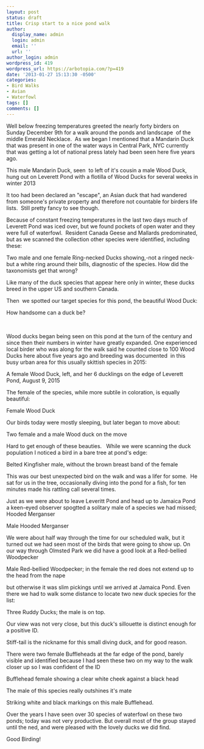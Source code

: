 ```yaml
---
layout: post
status: draft
title: Crisp start to a nice pond walk
author:
  display_name: admin
  login: admin
  email: ''
  url: ''
author_login: admin
wordpress_id: 419
wordpress_url: https://arbotopia.com/?p=419
date: '2013-01-27 15:13:30 -0500'
categories:
- Bird Walks
- Avian
- Waterfowl
tags: []
comments: []
---
```




<p>Well below freezing temperatures greeted the nearly forty birders on Sunday December 9th for a walk around the ponds and landscape&nbsp; of the middle Emerald Necklace.&nbsp; As we began I mentioned that a Mandarin Duck that was present in one of the water ways in Central Park, NYC currently that was getting a lot of national press lately had been seen here five years ago.&nbsp;</p>


<p><!-- wp:image {"id":420} --></p>
 <img src="https://i0.wp.com/arbotopia.com/wp-content/uploads/2018/12/P1070591.jpg?fit=525%2C386&amp;ssl=1" alt="" class="wp-image-420"/><br />
<figcaption>This male Mandarin Duck, seen&nbsp; to left of it's cousin a male Wood Duck, hung out on Leverett Pond with a flotilla of Wood Ducks for several weeks in winter 2013</figcaption>






<p>It too had been declared an "escape", an Asian duck that had wandered from someone's private property and therefore not countable for birders life lists.&nbsp; Still pretty fancy to see though.</p>





<p>Because of constant freezing temperatures in the last two days much of Leverett Pond was iced over, but we found pockets of open water and they were full of waterfowl.&nbsp; Resident Canada Geese and Mallards predominated, but as we scanned the collection other species were identified, including these:</p>


<p><!-- wp:image {"id":421} --></p>
 <img src="https://i0.wp.com/arbotopia.com/wp-content/uploads/2018/12/Ring-necked-DuckJPG.jpg?fit=525%2C398&amp;ssl=1" alt="" class="wp-image-421"/><br />
<figcaption>Two male and one female Ring-necked Ducks showing,-not a ringed neck- but a white ring around their bills, diagnostic of the species. How did the taxonomists get that wrong?</figcaption>






<p>Like many of the duck species that appear here only in winter, these ducks breed in the upper US and southern Canada.&nbsp; </p>





<p>Then&nbsp; we spotted our target species for this pond, the beautiful Wood Duck:</p>


<p><!-- wp:image {"id":422} --></p>
 <img src="https://i0.wp.com/arbotopia.com/wp-content/uploads/2018/12/P1010412.jpg?fit=525%2C356&amp;ssl=1" alt="" class="wp-image-422"/><br />
<figcaption>How handsome can a duck be?</figcaption>






<p>&nbsp;</p>





<p>Wood ducks began being seen on this pond at the turn of the century and since then their numbers in winter have greatly expanded. One experienced local birder who was along for the walk said he counted close to 100 Wood Ducks here about five years ago and breeding was documented&nbsp; in this busy urban area for this usually skittish species in 2015:</p>


<p><!-- wp:image {"id":423} --></p>
 <img src="https://i0.wp.com/arbotopia.com/wp-content/uploads/2018/12/P1100739.jpg?fit=525%2C251&amp;ssl=1" alt="" class="wp-image-423"/><br />
<figcaption>A female Wood Duck, left, and her 6 ducklings on the edge of Leverett Pond, August 9, 2015</figcaption>






<p>The female of the species, while more subtile in coloration, is equally beautiful:</p>


<p><!-- wp:image {"id":424} --></p>
 <img src="/images/2018/12/Wood-Duck-f..jpg" alt="" class="wp-image-424"/><br />
<figcaption>Female Wood Duck</figcaption>






<p>Our birds today were mostly sleeping, but later began to move about:</p>


<p><!-- wp:image {"id":425} --></p>
 <img src="https://i0.wp.com/arbotopia.com/wp-content/uploads/2018/12/P1010908.jpg?fit=525%2C367&amp;ssl=1" alt="" class="wp-image-425"/><br />
<figcaption>Two female and a male Wood duck on the move</figcaption>






<p>Hard to get enough of these beauties.&nbsp; &nbsp;While we were scanning the duck population I noticed a bird in a bare tree at pond's edge:</p>


<p><!-- wp:image {"id":426} --></p>
 <img src="https://i1.wp.com/arbotopia.com/wp-content/uploads/2018/12/P1160316.jpg?fit=525%2C355&amp;ssl=1" alt="" class="wp-image-426"/><br />
<figcaption>Belted Kingfisher male, without the brown breast band of the female</figcaption>






<p>This was our best unexpected bird on the walk and was a lifer for some.&nbsp; He sat for us in the tree, occasionally diving into the pond for a fish, for ten minutes made his rattling call several times.</p>





<p>Just as we were about to&nbsp;leave Leveritt Pond and head up to Jamaica Pond a keen-eyed observer spogtted a solitary male of a species we had missed; Hooded Merganser</p>


<p><!-- wp:image {"id":432} --></p>
 <img src="/images/2018/12/H.-Merg.-m-5.jpg" alt="" class="wp-image-432"/><br />
<figcaption>Male Hooded Merganser</figcaption>






<p>We were about half way through the time for our scheduled walk, but it turned out we had seen most of the birds that were going to show up.  On our way through Olmsted Park we did have a good look at a Red-bellied Woodpecker</p>


<p><!-- wp:image {"id":128} --></p>
 <img src="/images/2018/11/P1030156-815x1024.jpg" alt="" class="wp-image-128"/><br />
<figcaption>Male Red-bellied Woodpecker; in the female the red does not extend up to the head from the nape<br></figcaption>






<p>but otherwise it was slim pickings until we arrived at Jamaica Pond.  Even there we had to walk some distance to locate two new duck species for the list:</p>







<p><!-- wp:image {"id":399} --></p>
 <img src="/images/2018/11/P1030573-1-1024x878.jpg" alt="" class="wp-image-399"/><br />
<figcaption>Three Ruddy Ducks; the male is on top.</figcaption>






<p>Our view was not very close, but this duck's sillouette  is distinct enough for a positive ID.</p>


<p><!-- wp:image {"id":398} --></p>
 <img src="/images/2018/11/P1010232-1024x519.jpg" alt="" class="wp-image-398"/><br />
<figcaption>Stiff-tail is the nickname for this small diving duck, and for good reason.</figcaption>






<p>There were two female Buffleheads at the far edge of the pond, barely visible and identified because I had seen these two on my way to the walk closer up so I was confident of the ID</p>


<p><!-- wp:image {"id":433} --></p>
 <img src="/images/2018/12/P1010828-1024x821.jpg" alt="" class="wp-image-433"/><br />
<figcaption>Bufflehead female showing a clear white cheek against a black head</figcaption>






<p>The male of this species really outshines it's mate</p>


<p><!-- wp:image {"id":301} --></p>
 <img src="/images/2018/11/P1010836-1024x677.jpg" alt="" class="wp-image-301"/><br />
<figcaption>Striking white and black markings on this male Bufflehead.</figcaption>






<p>Over the years I have seen over 30 species of waterfowl on these two ponds; today was not very productive.  But overall most of the group stayed until the ned, and were pleased with the lovely ducks we did find.</p>





<p>Good Birding!</p>


<p><!-- wp:image --></p>
 <img alt=""/>
